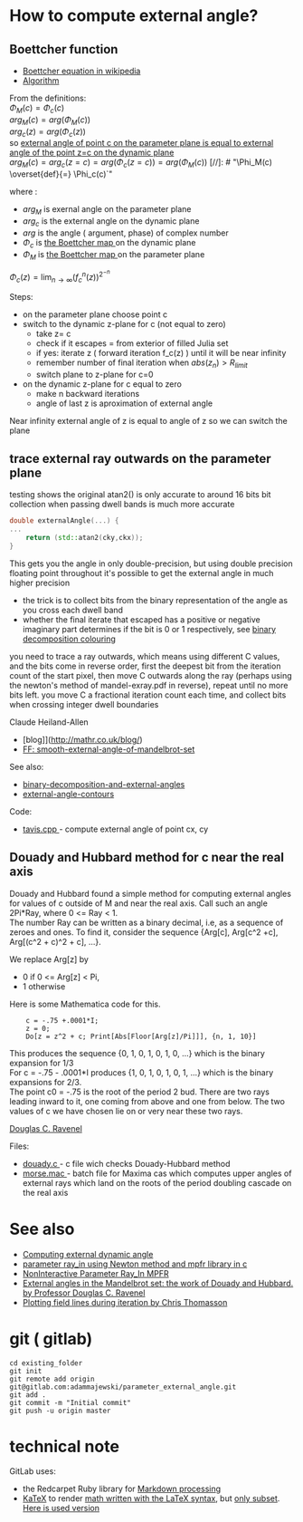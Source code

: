 
# How to compute external angle?



## Boettcher function
* [Boettcher equation in wikipedia](https://en.wikipedia.org/wiki/B%C3%B6ttcher%27s_equation)
* [Algorithm](https://en.wikibooks.org/wiki/Fractals/Iterations_in_the_complex_plane/boettcher#ArgPhi_-_External_angle_-_angular_component_of_complex_potential)


From the definitions:  
$`\Phi_M(c) = \Phi_c(c)`$  
$`arg_M(c)  = arg(\Phi_M(c)) `$  
$`arg_c(z) = arg(\Phi_c(z)) `$  
so [external angle of point c on the parameter plane is equal to external angle of the point z=c on the dynamic plane](https://en.wikipedia.org/wiki/External_ray)  
$`arg_M(c) = arg_c(z=c) = arg(\Phi_c(z= c)) = arg(\Phi_M(c)) `$
[//]: # "\Phi_M(c) \overset{def}{=} \Phi_c(c)`"

where :
* $`arg_M`$ is exernal angle on the parameter plane
* $`arg_c`$ is the external angle on the dynamic plane
* $`arg`$ is the angle ( argument, phase) of complex number
* $`\Phi_c`$ is [the Boettcher map ](https://en.wikipedia.org/wiki/External_ray#Dynamical_plane_.3D_z-plane) on the dynamic plane
* $`\Phi_M`$ is [the Boettcher map ](https://en.wikipedia.org/wiki/External_ray#Dynamical_plane_.3D_z-plane) on the parameter plane


$` \Phi_c(z) = \lim_{n\to \infty} (f_c^n(z))^{2^{-n}} `$



Steps:
* on the parameter plane choose point c
* switch to the dynamic z-plane for c (not equal to zero)
  * take z= c 
  * check if it escapes = from exterior of filled Julia set
  * if yes: iterate z ( forward iteration  f_c(z) ) until it will be near infinity
  * remember number of final iteration when $`abs(z_n) > R_{limit} `$
  * switch plane to z-plane for c=0
* on the dynamic z-plane for c equal to zero
  * make n backward iterations 
  * angle of last z is aproximation of external angle 
  
  
  
Near infinity external angle of z is equal to angle of z so we can switch the plane


## trace external ray outwards on the parameter plane

>>>
testing shows the original atan2() is only accurate to around 16 bits bit collection when passing dwell bands is much more accurate
```cpp
double externalAngle(...) {
...
	return (std::atan2(cky,ckx));
}
```
This gets you the angle in only double-precision, but using double precision floating point throughout it's possible to get the external angle in much higher precision 
* the trick is to collect bits from the binary representation of the angle as you cross each dwell band 
* whether the final iterate that escaped has a positive or negative imaginary part determines if the bit is 0 or 1 respectively, see [binary decomposition colouring](http://www.mrob.com/pub/muency/binarydecomposition.html)   





you need to trace a ray outwards, which means using different C values, and the bits come in reverse order, first the deepest bit from the iteration count of the start pixel, then move C outwards along the ray
(perhaps using the newton's method of mandel-exray.pdf in reverse), repeat until no more bits left.  you move C a fractional iteration count each time, and collect bits when crossing integer dwell boundaries
>>>
Claude Heiland-Allen
* [blog]](http://mathr.co.uk/blog/)
* [FF: smooth-external-angle-of-mandelbrot-set](http://www.fractalforums.com/programming/smooth-external-angle-of-mandelbrot-set/15/)  


See also:
* [binary-decomposition-and-external-angles](http://www.fractalforums.com/animations-showcase-(rate-my-short-animation)/binary-decomposition-and-external-angles/)
* [external-angle-contours](http://www.fractalforums.com/animations-showcase-(rate-my-short-animation)/external-angle-contours/)


Code:
* [tavis.cpp ](tavis.cpp) - compute external angle of point cx, cy

##  Douady and Hubbard method for c near the real axis

>>>
Douady and Hubbard found a simple method for computing external angles for values of c outside of M and near the real axis. Call such an angle 2Pi*Ray, where 0 <= Ray < 1.   
The number Ray can be written as a binary decimal, i.e, as a sequence of zeroes and ones. 
To find it, consider the sequence {Arg[c], Arg[c^2 +c], Arg[(c^2 + c)^2 + c], ...}.  


We replace Arg[z] by
* 0 if 0 <= Arg[z] < Pi, 
* 1 otherwise


Here is some Mathematica code for this.
```
    c = -.75 +.0001*I; 
    z = 0;
    Do[z = z^2 + c; Print[Abs[Floor[Arg[z]/Pi]]], {n, 1, 10}]
```   
This produces the sequence {0, 1, 0, 1, 0, 1, 0, ...} which is the binary expansion for 1/3  
For c = -.75 - .0001*I produces {1, 0, 1, 0, 1, 0, 1, ...} which is the binary expansions for 2/3.  
The point c0 = -.75 is the root of the period 2 bud. There are two rays leading inward to it, one coming from above and one from below. The two values of c we have chosen lie on or very near these two rays.
>>>  
   
[Douglas C. Ravenel](https://web.math.rochester.edu/people/faculty/doug/oldcourses/215s98/lecture10.html)


Files:
* [douady.c ](douady.c) - c file wich checks Douady-Hubbard method
* [morse.mac ](morse.mac) - batch file for Maxima cas which computes upper angles of external rays which land on the roots of the period doubling cascade on the real axis






# See also
* [Computing external dynamic angle](https://gitlab.com/adammajewski/dynamic_external_angle)
* [parameter ray_in using Newton method and mpfr library in c ](https://gitlab.com/c_files/parameter_ray_in_newton_mpfr)
* [NonInteractive Parameter Ray_In MPFR](https://gitlab.com/adammajewski/NonInteractiveParameterRayInMPFR)
* [External angles in the Mandelbrot set: the work of Douady and Hubbard. by Professor Douglas C. Ravenel](https://web.math.rochester.edu/people/faculty/doug/oldcourses/215s98/lecture10.html)
* [Plotting field lines during iteration by Chris Thomasson](http://www.fractalforums.com/new-theories-and-research/plotting-field-lines-during-iteration)


# git ( gitlab)

```
cd existing_folder
git init
git remote add origin git@gitlab.com:adammajewski/parameter_external_angle.git
git add .
git commit -m "Initial commit"
git push -u origin master
```


# technical note
GitLab uses:
* the Redcarpet Ruby library for [Markdown processing](https://gitlab.com/gitlab-org/gitlab-ce/blob/master/doc/user/markdown.md)
* [KaTeX](https://khan.github.io/KaTeX/) to render [math written with the LaTeX syntax](https://gitlab.com/gitlab-org/gitlab-ce/blob/master/doc/user/markdown.md), but [only subset](https://khan.github.io/KaTeX/function-support.html). [Here is used version](https://github.com/gitlabhq/gitlabhq/blob/a0715f079c143a362a7f6157db45020b8432003e/vendor/assets/javascripts/katex.js)

